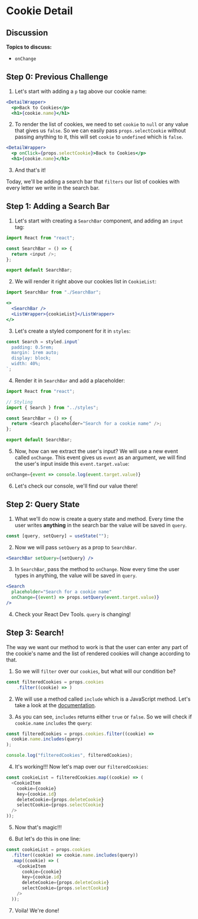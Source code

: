 # Cookie Detail

## Discussion

**Topics to discuss:**

- `onChange`

## Step 0: Previous Challenge

1. Let's start with adding a `p` tag above our cookie name:

```jsx
<DetailWrapper>
  <p>Back to Cookies</p>
  <h1>{cookie.name}</h1>
```

2. To render the list of cookies, we need to set `cookie` to `null` or any value that gives us `false`. So we can easily pass `props.selectCookie` without passing anything to it, this will set `cookie` to `undefined` which is `false`.

```jsx
<DetailWrapper>
  <p onClick={props.selectCookie}>Back to Cookies</p>
  <h1>{cookie.name}</h1>
```

3. And that's it!

Today, we'll be adding a search bar that `filters` our list of cookies with every letter we write in the search bar.

## Step 1: Adding a Search Bar

1. Let's start with creating a `SearchBar` component, and adding an `input` tag:

```javascript
import React from "react";

const SearchBar = () => {
  return <input />;
};

export default SearchBar;
```

2. We will render it right above our cookies list in `CookieList`:

```javascript
import SearchBar from "./SearchBar";
```

```jsx
<>
  <SearchBar />
  <ListWrapper>{cookieList}</ListWrapper>
</>
```

3. Let's create a styled component for it in `styles`:

```javascript
const Search = styled.input`
  padding: 0.5rem;
  margin: 1rem auto;
  display: block;
  width: 40%;
`;
```

4. Render it in `SearchBar` and add a placeholder:

```javascript
import React from "react";

// Styling
import { Search } from "../styles";

const SearchBar = () => {
  return <Search placeholder="Search for a cookie name" />;
};

export default SearchBar;
```

5. Now, how can we extract the user's input? We will use a new event called `onChange`. This event gives us `event` as an argument, we will find the user's input inside this `event.target.value`:

```javascript
onChange={event => console.log(event.target.value)}
```

6. Let's check our console, we'll find our value there!

## Step 2: Query State

1. What we'll do now is create a query state and method. Every time the user writes **anything** in the search bar the value will be saved in `query`.

```javascript
const [query, setQuery] = useState("");
```

2. Now we will pass `setQuery` as a prop to `SearchBar`.

```jsx
<SearchBar setQuery={setQuery} />
```

3. In `SearchBar`, pass the method to `onChange`. Now every time the user types in anything, the value will be saved in `query`.

```jsx
<Search
  placeholder="Search for a cookie name"
  onChange={(event) => props.setQuery(event.target.value)}
/>
```

4. Check your React Dev Tools. `query` is changing!

## Step 3: Search!

The way we want our method to work is that the user can enter any part of the cookie's name and the list of rendered cookies will change according to that.

1. So we will `filter` over our `cookies`, but what will our condition be?

```javascript
const filteredCookies = props.cookies
    .filter((cookie) => )
```

2. We will use a method called `include` which is a JavaScript method. Let's take a look at the [documentation](https://developer.mozilla.org/en-US/docs/Web/JavaScript/Reference/Global_Objects/Array/includes).

3. As you can see, `includes` returns either `true` or `false`. So we will check if `cookie.name` `includes` the `query`:

```javascript
const filteredCookies = props.cookies.filter((cookie) =>
  cookie.name.includes(query)
);

console.log("filteredCookies", filteredCookies);
```

4. It's working!!! Now let's map over our `filteredCookies`:

```javascript
const cookieList = filteredCookies.map((cookie) => (
  <CookieItem
    cookie={cookie}
    key={cookie.id}
    deleteCookie={props.deleteCookie}
    selectCookie={props.selectCookie}
  />
));
```

5. Now that's magic!!!

6. But let's do this in one line:

```javascript
const cookieList = props.cookies
  .filter((cookie) => cookie.name.includes(query))
  .map((cookie) => (
    <CookieItem
      cookie={cookie}
      key={cookie.id}
      deleteCookie={props.deleteCookie}
      selectCookie={props.selectCookie}
    />
  ));
```

7. Voila! We're done!
